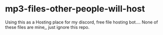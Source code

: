 # mp3-files-other-people-will-host
Using this as a Hosting place for my discord, free file hosting bot.... None of these files are mine,, just ignore this repo.
